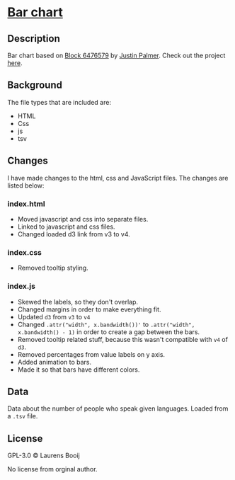 # [Bar chart][project]
## Description
Bar chart based on [Block 6476579][block] by [Justin Palmer][author]. Check out the project [here][project].

## Background
The file types that are included are:
* HTML
* Css
* js
* tsv

## Changes
I have made changes to the html, css and JavaScript files. The changes are listed below:

### index.html
* Moved javascript and css into separate files.
* Linked to javascript and css files.
* Changed loaded d3 link from v3 to v4.

### index.css
* Removed tooltip styling.

### index.js
* Skewed the labels, so they don't overlap.
* Changed margins in order to make everything fit.
* Updated `d3` from `v3` to `v4`
* Changed `.attr("width", x.bandwidth())'` to `.attr("width", x.bandwidth() - 1)` in order to create a gap between the bars.
* Removed tooltip related stuff, because this wasn't compatible with `v4` of `d3`.
* Removed percentages from value labels on y axis.
* Added animation to bars.
* Made it so that bars have different colors.

## Data
Data about the number of people who speak given languages. Loaded from a `.tsv` file.

## License
GPL-3.0 © Laurens Booij

No license from orginal author.

[author]:https://bl.ocks.org/Caged
[block]: http://bl.ocks.org/Caged/6476579
[project]: https://laurens-booij.github.io/fe3-assessment-1/

